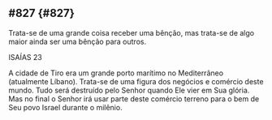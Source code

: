 ## #827 {#827}

Trata-se de uma grande coisa receber uma bênção, mas trata-se de algo maior ainda ser uma bênção para outros.

ISAÍAS 23

A cidade de Tiro era um grande porto marítimo no Mediterrâneo (atualmente Líbano). Trata-se de uma figura dos negócios e comércio deste mundo. Tudo será destruído pelo Senhor quando Ele vier em Sua glória. Mas no final o Senhor irá usar parte deste comércio terreno para o bem de Seu povo Israel durante o milênio.
